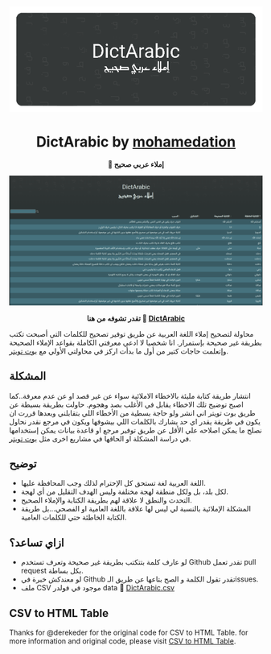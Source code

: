 <div align="center">

![DictArabic](./inc/img/Banner.png)

# DictArabic by [mohamedation](https://mohamedation.com)

**:book: إملاء عربي صحيح**

![سكرين شوت](./inc/img/Screenshot.png)

**تقدر تشوفه من هنا :link: [DictArabic](https://mohamedation.com/DictArabic)**

</div>



محاولة لتصحيح إملاء اللغة العربية عن طريق توفير تصحيح للكلمات التي أصبحت تكتب بطريقة غير صحيحة بإستمرار.
انا شخصيا لا ادعي معرفتي الكاملة بقواعد الإملاء الصحيحة وإتعلمت حاجات كتير من أول ما بدأت اركز في محاولتي الأولي مع [بوت تويتر](https://twitter.com/DictArabic).


## المشكلة
انتشار طريقة كتابة مليئة بالاخطاء الاملائية سواء عن غير قصد او عن عدم معرفة..كما اصبح توضيح تلك الاخطاء يقابل في الأغلب بصد وهجوم. حاولت بطريقة بسيطة عن طريق بوت تويتر اني انشر ولو حاجة بسطية من الأخطاء اللي بتقابلني وبعدها قررت ان يكون في طريقة يقدر اي حد يشارك بالكلمات اللي بيشوفها ويكون في مرجع نقدر نحاول نصلح ما يمكن اصلاحه علي الأقل عن طريق توفير مرجع او قاعدة بيانات يمكن إستخدامها في دراسة المشكلة او الحاقها في مشاريع اخرى مثل [بوت تويتر](https://twitter.com/DictArabic).

## توضيح
- اللغة العربية لغة تستحق كل الإحترام لذلك وجب المحافظة عليها.
- لكل بلد، بل ولكل منطقة لهجة مختلفة وليس الهدف التقليل من أي لهجة.
- التحدث والنطق لا علاقة لهم بطريقة الكتابة والإملاء الصحيح.
- المشكلة الإملائية بالنسبة لي ليس لها علاقة باللغة العامية او الفصحي...بل طريقة الكتابة الخاطئة حتي للكلمات العامية.

## ازاي تساعد؟
- لو عارف كلمة بتتكتب بطريقة غير صحيحة وتعرف تستخدم Github تقدر تعمل pull request بكل بساطة.
- لو معندكش خبرة في Github تقدر تقول الكلمة و الصح بتاعها عن طريق الـissues.
- ملف CSV موجود في فولدر data :scroll: [DictArabic.csv](./data/DictArabic.csv)

## CSV to HTML Table
Thanks for @derekeder for the original code for CSV to HTML Table. for more information and original code, please visit [CSV to HTML Table](https://github.com/derekeder/csv-to-html-table).
